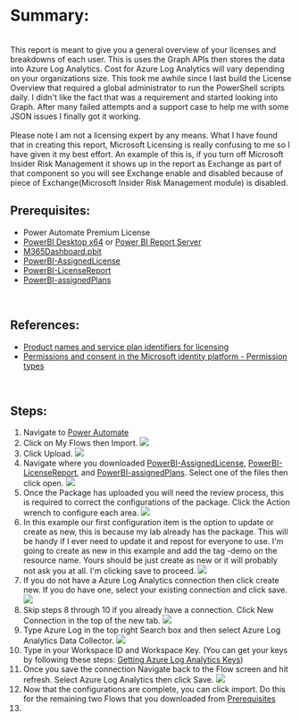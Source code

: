 # Summary:
<BR>
This report is meant to give you a general overview of your licenses and breakdowns of each user. This is uses the Graph APIs then stores the data into Azure Log Analytics. Cost for Azure Log Analytics will vary depending on your organizations size. This took me awhile since I last build the License Overview that required a global administrator to run the PowerShell scripts daily. I didn't like the fact that was a requirement and started looking into Graph. After many failed attempts and a support case to help me with some JSON issues I finally got it working.<BR>
<BR> Please note I am not a licensing expert by any means. What I have found that in creating this report, Microsoft Licensing is really confusing to me so I have given it my best effort. An example of this is, if you turn off Microsoft Insider Risk Management it shows up in the report as Exchange as part of that component so you will see Exchange enable and disabled because of piece of Exchange(Microsoft Insider Risk Management module) is disabled.


## Prerequisites: <br>

* Power Automate Premium License
* [PowerBI Desktop x64](https://www.microsoft.com/en-us/download/details.aspx?id=58494) or [Power BI Report Server](https://powerbi.microsoft.com/en-us/report-server/)
* [M365Dashboard.pbit](https://github.com/mattnovitsch/M365/blob/main/M365Dashboard.pbit)
* [PowerBI-AssignedLicense](https://github.com/mattnovitsch/M365/blob/main/PowerBI-AssignedLicense_20211011134926.zip)
* [PowerBI-LicenseReport](https://github.com/mattnovitsch/M365/blob/main/PowerBI-LicenseReport_20211011135031.zip)
* [PowerBI-assignedPlans](https://github.com/mattnovitsch/M365/blob/main/PowerBI-assignedPlans_20211011135001.zip)
<BR>

## References:

* [Product names and service plan identifiers for licensing](https://docs.microsoft.com/en-us/azure/active-directory/enterprise-users/licensing-service-plan-reference)
* [Permissions and consent in the Microsoft identity platform - Permission types](https://docs.microsoft.com/en-us/azure/active-directory/develop/v2-permissions-and-consent?WT.mc_id=Portal-Microsoft_AAD_RegisteredApps#permission-types)
<BR>

## Steps: <BR>

1. Navigate to [Power Automate](https://flow.microsoft.com)
2. Click on My Flows then Import.
![](https://github.com/mattnovitsch/M365/tree/main/M365License/M365L1.jpg)
3. Click Upload.
![](https://github.com/mattnovitsch/M365/tree/main/M365License/M365L2.jpg)
4. Navigate where you downloaded [PowerBI-AssignedLicense](https://github.com/mattnovitsch/M365/blob/main/PowerBI-AssignedLicense_20211009122143.zip),  [PowerBI-LicenseReport](https://github.com/mattnovitsch/M365/blob/main/PowerBI-LicenseReport_20211009122547.zip), and [PowerBI-assignedPlans](https://github.com/mattnovitsch/M365/blob/main/PowerBI-assignedPlans_20211009121621.zip). Select one of the files then click open.
![](https://github.com/mattnovitsch/M365/tree/main/M365License/M365L3.jpg)
5. Once the Package has uploaded you will need the review process, this is required to correct the configurations of the package. Click the Action wrench to configure each area.
![](https://github.com/mattnovitsch/M365/tree/main/M365License/M365L4.jpg)
6. In this example our first configuration item is the option to update or create as new, this is because my lab already has the package. This will be handy if I ever need to update it and repost for everyone to use. I'm going to create as new in this example and add the tag -demo on the resource name. Yours should be just create as new or it will probably not ask you at all. I'm clicking save to proceed.
![](https://github.com/mattnovitsch/M365/tree/main/M365License/M365L5.jpg)
7. If you do not have a Azure Log Analytics connection then click create new. If you do have one, select your existing connection and click save.
![](https://github.com/mattnovitsch/M365/tree/main/M365License/M365L6.jpg)
8. Skip steps 8 through 10 if you already have a connection. Click New Connection in the top of the new tab.
![](https://github.com/mattnovitsch/M365/tree/main/M365License/M365L7.jpg)
9. Type Azure Log in the top right Search box and then select Azure Log Analytics Data Collector.
![](https://github.com/mattnovitsch/M365/tree/main/M365License/M365L8.jpg)
10. Type in your Workspace ID and Workspace Key. (You can get your keys by following these steps: [Getting Azure Log Analytics Keys](https://github.com/mattnovitsch/M365/wiki/Getting-Azure-Log-Analytics-Keys))
11. Once you save the connection Navigate back to the Flow screen and hit refresh. Select Azure Log Analytics then click Save.
![](https://github.com/mattnovitsch/M365/tree/main/M365License/M365L9.jpg)
12. Now that the configurations are complete, you can click import. Do this for the remaining two Flows that you downloaded from [Prerequisites](https://github.com/mattnovitsch/M365/wiki/M365-Licensing-Overview---In-Progress/_edit#prerequisites-)
13. 